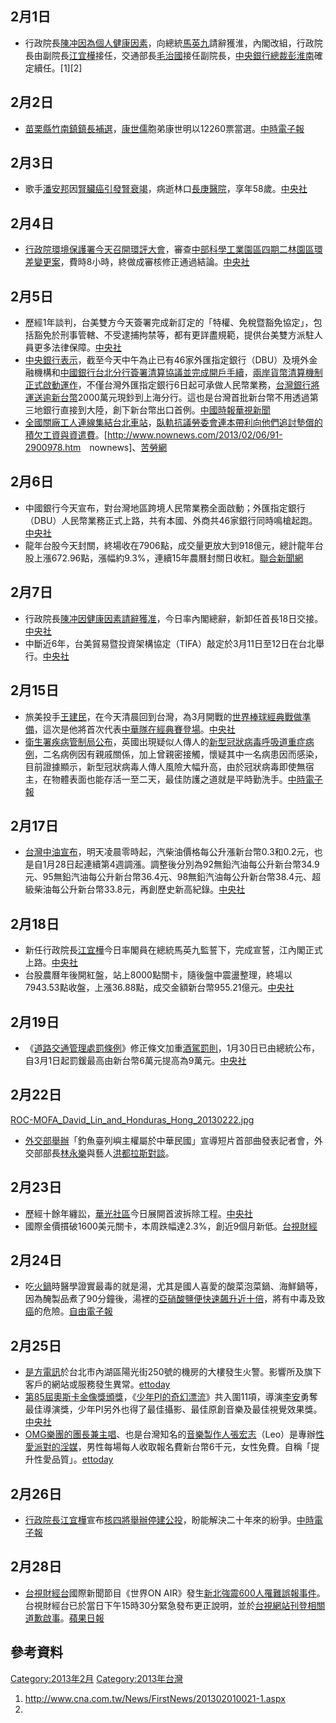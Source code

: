 <noinclude></noinclude>

## 2月1日

  - 行政院長[陳冲因為個人健康因素](https://zh.wikipedia.org/wiki/陳冲 "wikilink")，向總統[馬英九](../Page/馬英九.md "wikilink")請辭獲淮，內閣改組，行政院長由副院長[江宜樺](../Page/江宜樺.md "wikilink")接任，交通部長[毛治國](../Page/毛治國.md "wikilink")接任副院長，[中央銀行總裁](https://zh.wikipedia.org/wiki/中華民國中央銀行 "wikilink")[彭淮南](../Page/彭淮南.md "wikilink")確定續任。\[1\]\[2\]

## 2月2日

  - [苗栗縣](../Page/苗栗縣.md "wikilink")[竹南鎮鎮長補選](https://zh.wikipedia.org/wiki/竹南鎮 "wikilink")，[康世儒](../Page/康世儒.md "wikilink")胞弟康世明以12260票當選。[中時電子報](https://web.archive.org/web/20130205024847/http://news.chinatimes.com/politics/130502/132013020200684.html)

## 2月3日

  - 歌手[潘安邦](../Page/潘安邦.md "wikilink")因[腎臟癌引發](https://zh.wikipedia.org/wiki/腎臟癌 "wikilink")[腎衰竭](https://zh.wikipedia.org/wiki/腎衰竭 "wikilink")，病逝林口[長庚醫院](https://zh.wikipedia.org/wiki/長庚醫院 "wikilink")，享年58歲。[中央社](http://www.cna.com.tw/News/FirstNews/201302030049-1.aspx)

## 2月4日

  - [行政院環境保護署今天召開環評大會](https://zh.wikipedia.org/wiki/行政院環境保護署 "wikilink")，審查[中部科學工業園區](../Page/中部科學工業園區.md "wikilink")[四期二林園區環差變更案](https://zh.wikipedia.org/wiki/:中科#.E4.BA.8C.E6.9E.97.E5.9C.92.E5.8D.80 "wikilink")，費時8小時，終做成審核修正通過結論。[中央社](https://web.archive.org/web/20160305075846/http://www.cna.com.tw/Topic/Popular/3527-1.aspx)

## 2月5日

  - 歷經1年談判，台美雙方今天簽署完成新訂定的「特權、免稅暨豁免協定」，包括豁免於刑事管轄、不受逮捕拘禁等，都有更詳盡規範，提供台美雙方派駐人員更多法律保障。[中央社](https://web.archive.org/web/20130207161722/http://www.cna.com.tw/Topic/Popular/3528-1.aspx)
  - [中央銀行表示](https://zh.wikipedia.org/wiki/中華民國中央銀行 "wikilink")，截至今天中午為止已有46家外匯指定銀行（DBU）及境外金融機構和[中國銀行台北分行簽署清算協議並完成開戶手續](https://zh.wikipedia.org/wiki/中國銀行 "wikilink")，[兩岸貨幣清算機制正式啟動運作](https://zh.wikipedia.org/wiki/兩岸貨幣清算機制 "wikilink")，不僅台灣外匯指定銀行6日起可承做人民幣業務，[台灣銀行將運送逾新台幣](https://zh.wikipedia.org/wiki/台灣銀行 "wikilink")2000萬元現鈔到上海分行。這也是台灣首批新台幣不用透過第三地銀行直接到大陸，創下新台幣出口首例。[中國時報](https://web.archive.org/web/20121113194148/http://news.chinatimes.com/forum/11051402/112012090900307.html)[華視新聞](https://web.archive.org/web/20160309214743/http://news.cts.com.tw/nownews/money/201302/201302051190256.html)
  - [全國關廠工人連線集結](https://zh.wikipedia.org/wiki/全國關廠工人連線 "wikilink")[台北車站](https://zh.wikipedia.org/wiki/台北車站 "wikilink")，[臥軌抗議](https://zh.wikipedia.org/wiki/臥軌 "wikilink")[勞委會連本帶利向他們追討墊償的積欠工資與資遣費](https://zh.wikipedia.org/wiki/勞委會 "wikilink")。\[<http://www.nownews.com/2013/02/06/91-2900978.htm>　nownews\]、[苦勞網](http://www.coolloud.org.tw/node/72746)

## 2月6日

  - 中國銀行今天宣布，對台灣地區跨境人民幣業務全面啟動；外匯指定銀行（DBU）人民幣業務正式上路，共有本國、外商共46家銀行同時鳴槍起跑。[中央社](https://web.archive.org/web/20130209212338/http://www.cna.com.tw/Topic/Popular/3530-1.aspx)
  - 龍年台股今天封關，終場收在7906點，成交量更放大到918億元，總計龍年台股上漲672.96點，漲幅約9.3%，連續15年農曆封關日收紅。[聯合新聞網](https://web.archive.org/web/20130214041740/http://udn.com/NEWS/STOCK/STO2/7689849.shtml)

## 2月7日

  - 行政院長[陳冲因健康因素請辭獲准](https://zh.wikipedia.org/wiki/陳冲 "wikilink")，今日率內閣總辭，新卸任首長18日交接。[中央社](https://web.archive.org/web/20130210074657/http://www.cna.com.tw/Topic/Popular/3533-1.aspx)
  - 中斷近6年，台美貿易暨投資架構協定（TIFA）敲定於3月11日至12日在台北舉行。[中央社](https://web.archive.org/web/20130210074652/http://www.cna.com.tw/Topic/Popular/3532-1.aspx)

## 2月15日

  - 旅美投手[王建民](https://zh.wikipedia.org/wiki/王建民 "wikilink")，在今天清晨回到台灣，為3月開戰的[世界棒球經典戰做準備](../Page/2013年世界棒球經典賽.md "wikilink")，這次是他將首次代表[中華隊在經典賽登場](../Page/中華成棒隊.md "wikilink")。[中央社](https://web.archive.org/web/20130216102513/http://www.cna.com.tw/News/aSaM/201302150060-1.aspx)
  - [衛生署疾病管制局公布](https://zh.wikipedia.org/wiki/行政院衛生署疾病管制局 "wikilink")，英國出現疑似人傳人的[新型冠狀病毒呼吸道重症病例](https://zh.wikipedia.org/wiki/2012年新型冠狀病毒 "wikilink")，二名病例因有親戚關係，加上曾親密接觸，懷疑其中一名病患因而感染，目前證據顯示，新型冠狀病毒人傳人風險大幅升高，由於冠狀病毒即使無宿主，在物體表面也能存活一至二天，最佳防護之道就是平時勤洗手。[中時電子報](https://web.archive.org/web/20130218092306/http://news.chinatimes.com/world/110504/112013021500044.html)

## 2月17日

  - [台灣中油宣布](https://zh.wikipedia.org/wiki/台灣中油 "wikilink")，明天凌晨零時起，汽柴油價格每公升漲新台幣0.3和0.2元，也是自1月28日起連續第4週調漲。調整後分別為92無鉛汽油每公升新台幣34.9元、95無鉛汽油每公升新台幣36.4元、98無鉛汽油每公升新台幣38.4元、超級柴油每公升新台幣33.8元，再創歷史新高紀錄。[中央社](https://web.archive.org/web/20160304210740/http://www.cna.com.tw/News/aFE/201302170083-1.aspx)

## 2月18日

  - 新任行政院長[江宜樺](../Page/江宜樺.md "wikilink")今日率閣員在總統馬英九監誓下，完成宣誓，江內閣正式上路。[中央社](https://web.archive.org/web/20130220190021/http://www.cna.com.tw/Topic/Popular/3545-1.aspx)
  - 台股農曆年後開紅盤，站上8000點關卡，隨後盤中震盪整理，終場以7943.53點收盤，上漲36.88點，成交金額新台幣955.21億元。[中央社](https://web.archive.org/web/20130220190030/http://www.cna.com.tw/Topic/Popular/3546-1.aspx)

## 2月19日

  - 《[道路交通管理處罰條例](https://zh.wikipedia.org/wiki/道路交通管理處罰條例 "wikilink")》修正條文加重[酒駕罰則](https://zh.wikipedia.org/wiki/酒駕 "wikilink")，1月30日已由總統公布，自3月1日起罰鍰最高由新台幣6萬元提高為9萬元。[中央社](http://www.cna.com.tw/News/FirstNews/201302190021-1.aspx)

## 2月22日

[ROC-MOFA_David_Lin_and_Honduras_Hong_20130222.jpg](https://zh.wikipedia.org/wiki/File:ROC-MOFA_David_Lin_and_Honduras_Hong_20130222.jpg "fig:ROC-MOFA_David_Lin_and_Honduras_Hong_20130222.jpg")

  - [外交部舉辦](../Page/中華民國外交部.md "wikilink")「釣魚臺列嶼主權屬於中華民國」宣導短片首部曲發表記者會，外交部部長[林永樂](../Page/林永樂.md "wikilink")與藝人[洪都拉斯對談](../Page/洪都拉斯_\(藝人\).md "wikilink")。

## 2月23日

  - 歷經十餘年纏訟，[華光社區](../Page/華光社區.md "wikilink")今日展開首波拆除工程。[中央社](https://web.archive.org/web/20130225060051/http://www.cna.com.tw/Topic/Popular/3561-1.aspx)
  - 國際金價摜破1600美元關卡，本周跌幅達2.3%，創近9個月新低。[台視財經](http://www.ttv.com.tw/102/02/1020223/0220132318107F587495F9E6420096B3E50D84A12142DF4F.htm)

## 2月24日

  - 吃[火鍋](../Page/火鍋.md "wikilink")時醫學證實最毒的就是湯，尤其是國人喜愛的酸菜泡菜鍋、海鮮鍋等，因為醃製品煮了90分鐘後，湯裡的[亞硝酸鹽便快速飆升近十倍](https://zh.wikipedia.org/wiki/亞硝酸鹽 "wikilink")，將有中毒及致[癌](../Page/癌.md "wikilink")的危險。[自由電子報](https://web.archive.org/web/20130224183611/http://www.libertytimes.com.tw/2013/new/feb/24/today-t1.htm)

## 2月25日

  - [是方電訊](../Page/是方電訊.md "wikilink")於台北市內湖區陽光街250號的機房的大樓發生火警。影響所及旗下客戶的網站或服務發生異常。[ettoday](http://www.ettoday.net/news/20130225/167407.htm)
  - [第85屆奧斯卡金像獎頒獎](https://zh.wikipedia.org/wiki/第85屆奧斯卡金像獎 "wikilink")，《[少年PI的奇幻漂流](https://zh.wikipedia.org/wiki/少年PI的奇幻漂流_\(电影\) "wikilink")》共入圍11項，導演[李安](../Page/李安.md "wikilink")勇奪最佳導演獎，少年PI另外也得了最佳攝影、最佳原創音樂及最佳視覺效果獎。[中央社](https://web.archive.org/web/20130227021019/http://www.cna.com.tw/Topic/Popular/3565-1.aspx)
  - [OMG樂團的團長兼主唱](https://zh.wikipedia.org/wiki/OMG樂團 "wikilink")、也是台灣知名的[音樂製作人](../Page/音樂製作人.md "wikilink")[張宏志](https://zh.wikipedia.org/wiki/張宏志 "wikilink")（Leo）是專辦[性愛派對的](https://zh.wikipedia.org/wiki/性愛派對 "wikilink")[淫媒](https://zh.wikipedia.org/wiki/淫媒 "wikilink")，男性每場每人收取報名費新台幣6千元，女性免費。自稱「提升性愛品質」。[ettoday](http://www.ettoday.net/news/20130225/167319.htm)

## 2月26日

  - [行政院長](https://zh.wikipedia.org/wiki/行政院長 "wikilink")[江宜樺](../Page/江宜樺.md "wikilink")宣布[核四將舉辦停建](../Page/龍門核能發電廠.md "wikilink")[公投](https://zh.wikipedia.org/wiki/公投 "wikilink")，盼能解決二十年來的紛爭。[中時電子報](https://web.archive.org/web/20130301005437/http://news.chinatimes.com/focus/501012902/112013022600511.html)

## 2月28日

  - [台視財經台](../Page/台視財經台.md "wikilink")國際新聞節目《世界ON AIR》發生[新北強震600人罹難誤報事件](https://zh.wikipedia.org/wiki/新北強震600人罹難誤報事件 "wikilink")。台視財經台已於當日下午15時30分緊急發布更正說明，並於[台視網站刊登相關道歉啟事](https://zh.wikipedia.org/wiki/台視 "wikilink")。[蘋果日報](http://www.appledaily.com.tw/appledaily/article/headline/20130301/34859814)

## 參考資料

[Category:2013年2月](https://zh.wikipedia.org/wiki/Category:2013年2月 "wikilink") [Category:2013年台灣](https://zh.wikipedia.org/wiki/Category:2013年台灣 "wikilink")

1.  <http://www.cna.com.tw/News/FirstNews/201302010021-1.aspx>
2.